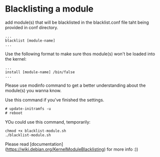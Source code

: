 # Blacklisting a module

add module(s) that will be blacklisted in the blacklist.conf file taht being provided in conf directory.

```
...
blacklist [module-name]
...
```
Use the following format to make sure thos module(s) won't be loaded into the kernel:

```
...
install [module-name] /bin/false
...
```

Please use modinfo command to get a better understanding about the module(s) you wanna know.

Use this command if you've finished the settings.

```
# update-initramfs -u
# reboot
```

YOu could use this command, temporarily:

```
chmod +x blacklist-module.sh
./blacklist-module.sh
```

Please read [documentation] 
(https://wiki.debian.org/KernelModuleBlacklisting) for more info  :))
